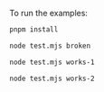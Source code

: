 To run the examples:

```sh
pnpm install
```

```sh
node test.mjs broken
```

```sh
node test.mjs works-1
```

```sh
node test.mjs works-2
```
